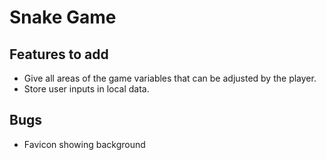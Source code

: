 # Snake Game

## Features to add
- Give all areas of the game variables that can be adjusted by the player. 
- Store user inputs in local data.

## Bugs
- Favicon showing background
